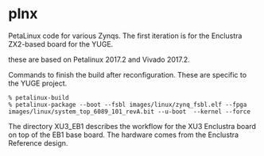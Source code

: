 # plnx
PetaLinux code for various Zynqs. The first iteration is for the Enclustra ZX2-based board for the YUGE.

these are based on Petalinux 2017.2 and Vivado 2017.2.

Commands to finish the build after reconfiguration. These are specific to the YUGE project.

    % petalinux-build
    % petalinux-package --boot --fsbl images/linux/zynq_fsbl.elf --fpga images/linux/system_top_6089_101_revA.bit --u-boot  --kernel --force

The directory XU3_EB1 describes the workflow for the XU3 Enclustra board on top of the EB1 base board. The hardware comes from the Enclustra Reference design.
